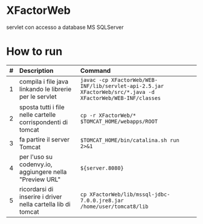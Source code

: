 # XFactorWeb
servlet con accesso a database MS SQLServer

# How to run

| #       | Description           | Command  |
| :------------- |:-------------| :-----|
| 1      | compila i file java linkando le librerie per le servlet | `javac -cp XFactorWeb/WEB-INF/lib/servlet-api-2.5.jar XFactorWeb/src/*.java -d XFactorWeb/WEB-INF/classes` |
| 2      | sposta tutti i file nelle cartelle corrispondenti di tomcat | `cp -r XFactorWeb/* $TOMCAT_HOME/webapps/ROOT` |
| 3      | fa partire il server Tomcat | `$TOMCAT_HOME/bin/catalina.sh run 2>&1` |
| 4      | per l'uso su codenvy.io, aggiungere nella "Preview URL" | `${server.8080}` |
| 5      | ricordarsi di inserire i driver nella cartella lib di tomcat | `cp XFactorWeb/lib/mssql-jdbc-7.0.0.jre8.jar /home/user/tomcat8/lib` |
